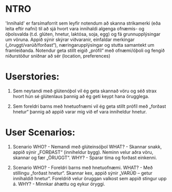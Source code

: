 # NTRO
'Innihald' er farsímaforrit sem leyfir notendum að skanna strikamerki (eða leita eftir nafni) til að sjá hvort vara innihaldi algenga ofnæmis- og óþolsvalda (t.d. glúten, hnetur, laktósa, soja, egg) og fá grunnupplýsingar um vöruna. Appið sýnir skýrar viðvaranir, einfaldar merkingar („öruggt/varúð/forðast“), næringarupplýsingar og stutta samantekt um framleiðanda. Notendur geta stillt eigið „prófíl“ með ofnæmi/óþoli og fengið niðurstöður sniðnar að sér (location, preferences)

# Userstories:

1. Sem neytandi með glútenóþol vil ég geta skannað vöru og séð strax hvort hún sé glútenlaus þannig að ég geti keypt hana örugglega.

2. Sem foreldri barns með hnetuofnæmi vil ég geta stillt prófíl með „forðast hnetur“ þannig að appið varar mig við ef vara inniheldur hnetur.

# User Scenarios:

1. Scenario
WHO? - Nemandi með glúteinsóþol
WHAT? - Skannar snakk, appið sýnir „FORÐAST“ (inniheldur bygg). Neminn velur aðra vöru, skannar og fær „ÖRUGGT“.
WHY? - Sparar tíma og forðast einkenni.

2. Scenario
WHO? - Foreldri barns með hnetuofnæmi.
WHAT? - Með stillingu „forðast hnetur“. Skannar kex, appið sýnir „VARÚÐ – getur innihaldið hnetur“. Foreldrið velur öruggan valkost sem appið stingur upp á.
WHY? - Minnkar áhættu og eykur öryggi.

